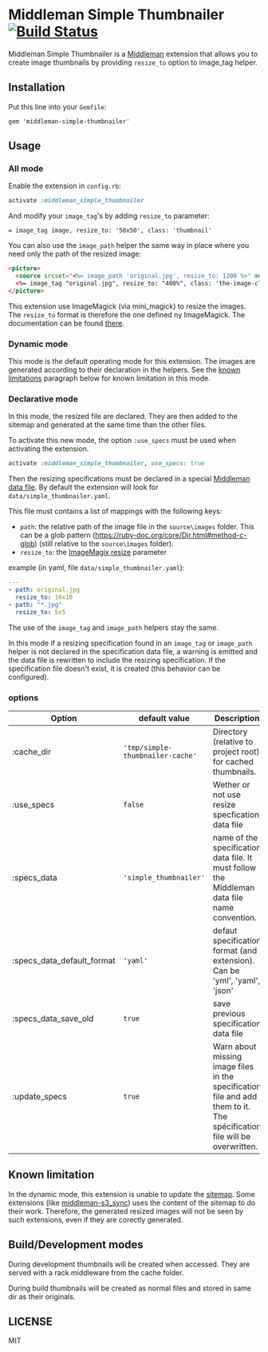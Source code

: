 Middleman Simple Thumbnailer [![Build Status](https://travis-ci.org/kubenstein/middleman-simple-thumbnailer.png?branch=master)](https://travis-ci.org/kubenstein/middleman-simple-thumbnailer)
=============

Middleman Simple Thumbnailer is a [Middleman](http://middlemanapp.com/) extension that allows you to create image thumbnails by providing `resize_to` option to image_tag helper.


## Installation

Put this line into your `Gemfile`:
```
gem 'middleman-simple-thumbnailer'
```

## Usage

### All mode

Enable the extension in `config.rb`:
```ruby
activate :middleman_simple_thumbnailer
```

And modify your `image_tag`'s by adding `resize_to` parameter:
```
= image_tag image, resize_to: '50x50', class: 'thumbnail'
```

You can also use the `image_path` helper the same way in place where you need only the path of the resized image:
```html
<picture>
  <source srcset="<%= image_path 'original.jpg', resize_to: 1200 %>" media="(min-width: 900px)">
  <%= image_tag "original.jpg", resize_to: "400%", class: 'the-image-class' %>
</picture>
``` 

This extension use ImageMagick (via mini_magick) to resize the images.
The `resize_to` format is therefore the one defined ny ImageMagick. The documentation can be found [there](http://www.imagemagick.org/script/command-line-processing.php#geometry).

### Dynamic mode

This mode is the default operating mode for this extension.
The images are generated according to their declaration in the helpers.
See the [known limitations](#known-limitation) paragraph below for known limitation in this mode.

### Declarative mode

In this mode, the resized file are declared. They are then added to the sitemap and generated at the same time than the other files.

To activate this new mode, the option `:use_specs` must be used when activating the extension.

```ruby
activate :middleman_simple_thumbnailer, use_specs: true
```

Then the resizing specifications must be declared in a special [Middleman data file](https://middlemanapp.com/advanced/data-files/). By default the extension will look for `data/simple_thumbnailer.yaml`.

This file must contains a list of mappings with the following keys:
  - `path`: the relative path of the image file in the `source\images` folder. This can be a glob pattern (https://ruby-doc.org/core/Dir.html#method-c-glob) (still relative to the `source\images` folder).
  - `resize_to`: the [ImageMagix resize](http://www.imagemagick.org/script/command-line-processing.php#geometry) parameter

example (in yaml, file `data/simple_thumbnailer.yaml`):

```yaml
---
- path: original.jpg
  resize_to: 10x10
- path: "*.jpg"
  resize_to: 5x5
```

The use of the `image_tag` and `image_path` helpers stay the same.

In this mode if a resizing specification found in an `image_tag` or `image_path` helper is not declared in the specification data file, a warning is emitted and the data file is rewritten to include the resizing specification. If the specification file doesn't exist, it is created (this behavior can be configured).


### options

Option                        | default value                    | Description 
------------------------------|----------------------------------|-------------
:cache_dir                    | `'tmp/simple-thumbnailer-cache'` | Directory (relative to project root) for cached thumbnails.
:use_specs                    | `false`                          | Wether or not use resize specfication data file
:specs\_data                  | `'simple_thumbnailer'`           | name of the specification data file. It must follow the Middleman data file name convention.
:specs\_data\_default\_format | `'yaml'`                         | defaut specification format (and extension). Can be 'yml', 'yaml', 'json'
:specs\_data\_save\_old       | `true`                           | save previous specification data file
:update\_specs                | `true`                           | Warn about missing image files in the specification file and add them to it. The spécification file will be overwritten.


## Known limitation

In the dynamic mode, this extension is unable to update the [sitemap](https://middlemanapp.com/advanced/sitemap/). Some extensions (like [middleman-s3_sync](https://github.com/fredjean/middleman-s3_sync)) uses the content of the sitemap to do their work. Therefore, the generated resized images will not be seen by such extensions, even if they are corectly generated.


## Build/Development modes

During development thumbnails will be created when accessed. They are served with a rack middleware from the cache folder.

During build thumbnails will be created as normal files and stored in same dir as their originals.


## LICENSE

MIT
